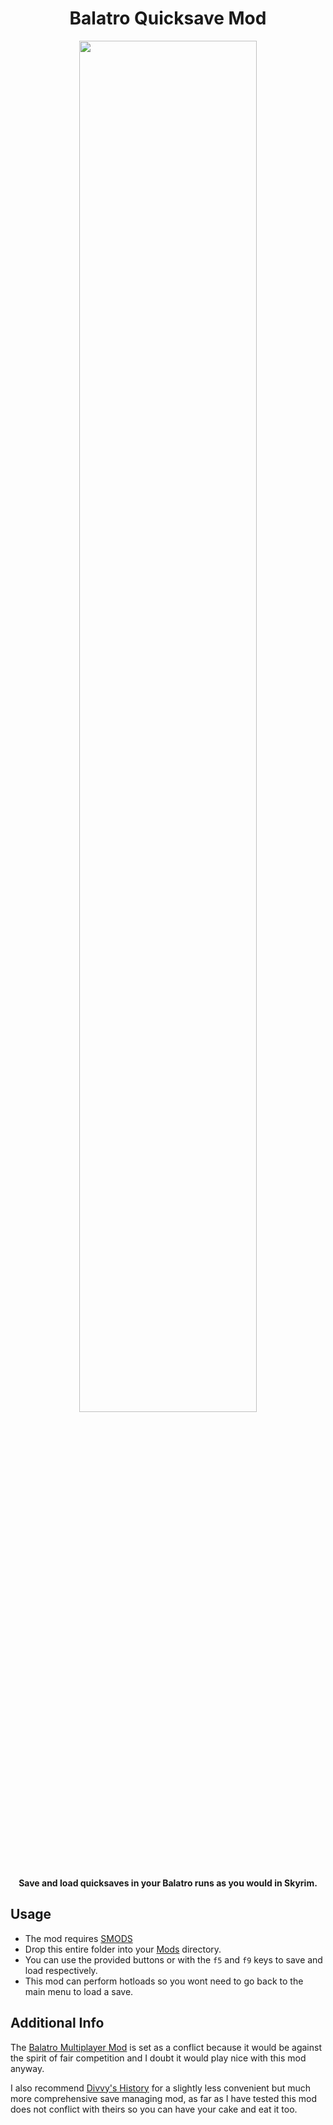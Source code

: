 <!--
Copyright (c) 2025 Felix Ozols

This software is released under the MIT License.
https://opensource.org/licenses/MIT
-->

<h1 align="center">Balatro Quicksave Mod</h1>

<!-- ![demonstration video](assets/demo.gif) -->
<p align="center" alt="demonstration GIF"><img src="assets/demo.gif" style="width:75%" /></p>

<p align="center"><b>Save and load quicksaves in your Balatro runs as you would in Skyrim.</b></p>

## Usage

- The mod requires [SMODS](https://github.com/Steamodded/smods)
- Drop this entire folder into your [Mods](https://github.com/Steamodded/smods/wiki#method-3a-direct-download) directory.
- You can use the provided buttons or with the `f5` and `f9` keys to save and load respectively.
- This mod can perform hotloads so you wont need to go back to the main menu to load a save.

## Additional Info

The [Balatro Multiplayer Mod](https://github.com/Balatro-Multiplayer/BalatroMultiplayer) is set as a conflict because it would be against the spirit of fair competition and I doubt it would play nice with this mod anyway.

I also recommend [Divvy's History](https://github.com/DivvyCr/Balatro-History) for a slightly less convenient but much more comprehensive save managing mod, as far as I have tested this mod does not conflict with theirs so you can have your cake and eat it too.
